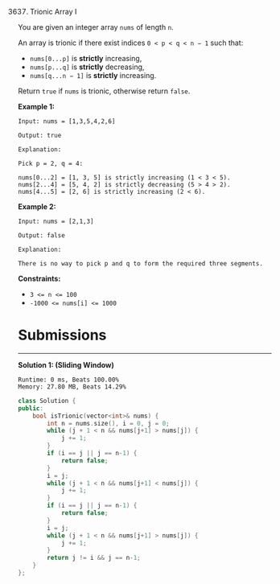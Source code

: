 3637. Trionic Array I

You are given an integer array `nums` of length `n`.

An array is trionic if there exist indices `0 < p < q < n − 1` such that:

* `nums[0...p]` is **strictly** increasing,
* `nums[p...q]` is **strictly** decreasing,
* `nums[q...n − 1]` is **strictly** increasing.

Return `true` if `nums` is trionic, otherwise return `false`.

 

**Example 1:**
```
Input: nums = [1,3,5,4,2,6]

Output: true

Explanation:

Pick p = 2, q = 4:

nums[0...2] = [1, 3, 5] is strictly increasing (1 < 3 < 5).
nums[2...4] = [5, 4, 2] is strictly decreasing (5 > 4 > 2).
nums[4...5] = [2, 6] is strictly increasing (2 < 6).
```

**Example 2:**
```
Input: nums = [2,1,3]

Output: false

Explanation:

There is no way to pick p and q to form the required three segments.
```
 

**Constraints:**

* `3 <= n <= 100`
* `-1000 <= nums[i] <= 1000`

# Submissions
---
**Solution 1: (Sliding Window)**
```
Runtime: 0 ms, Beats 100.00%
Memory: 27.80 MB, Beats 14.29%
```
```c++
class Solution {
public:
    bool isTrionic(vector<int>& nums) {
        int n = nums.size(), i = 0, j = 0;
        while (j + 1 < n && nums[j+1] > nums[j]) {
            j += 1;
        }
        if (i == j || j == n-1) {
            return false;
        }
        i = j;
        while (j + 1 < n && nums[j+1] < nums[j]) {
            j += 1;
        }
        if (i == j || j == n-1) {
            return false;
        }
        i = j;
        while (j + 1 < n && nums[j+1] > nums[j]) {
            j += 1;
        }
        return j != i && j == n-1;
    }
};
```
